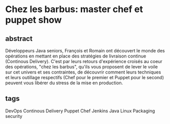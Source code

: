 Chez les barbus:  master chef et puppet show
============================================

abstract
--------

Développeurs Java seniors, François et Romain ont découvert le monde des opérations en mettant en place des stratégies de livraison continue (Continous Delivery). C'est par leurs retours d'expérience croisés au coeur des opérations, "chez les barbus", qu'ils vous proposent de lever le voile sur cet univers et ses contraintes, de découvrir comment leurs techniques et leurs outillage respectifs (Chef pour le premier et Puppet pour le second) peuvent vous libérer du stress de la mise en production.

tags
----

DevOps
Continous Delivery
Puppet
Chef
Jenkins
Java
Linux
Packaging
security
